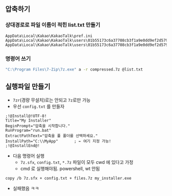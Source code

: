 ## 압축하기

### 상대경로로 파일 이름이 적힌 list.txt 만들기

```
AppData\Local\Kakao\KakaoTalk\pref.ini
AppData\Local\Kakao\KakaoTalk\users\01b55173c6a37708cb3f1a9e0dd9ef2d579b2add\user_pref.ini
AppData\Local\Kakao\KakaoTalk\users\01b55173c6a37708cb3f1a9e0dd9ef2d579b2add\lab_pref.ini
```

### 명령어 쓰기

```cmd
"C:\Program Files\7-Zip\7z.exe" a -r compressed.7z @list.txt
```

## 실행파일 만들기
 
- `7zr`(경량 무설치)로는 안되고 `7z`로만 가능
- 우선 `config.txt` 를 만들자

```
;!@Install@!UTF-8!
Title="My Installer"
BeginPrompt="압축을 시작합니다."
RunProgram="run.bat"
ExtractPathText="압축을 풀 폴더를 선택하세요."
InstallPath="C:\\MyApp"       ; ← 여기 지정 가능!
;!@InstallEnd@!
```

- 다음 명령어 실행
	- `7z.sfx`, `config.txt`, `*.7z` 파일이 모두 cwd 에 있다고 가정
	- cmd 로 실행해야됨. powershell, wt 안됨

```
copy /b 7z.sfx + config.txt + files.7z my_installer.exe
```

- 실패했음 ㅋㅋ

